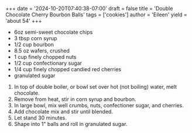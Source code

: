 +++
date = '2024-10-20T07:40:38-07:00'
draft = false
title = 'Double Chocolate Cherry Bourbon Balls'
tags = ['cookies']
author = 'Eileen'
yield = 'about 54'
+++

* 6oz semi-sweet chocolate chips
* 3 tbsp corn syrup
* 1/2 cup bourbon
* 8.5 oz wafers, crushed
* 1 cup finely chopped nuts
* 1/2 cup confectionary sugar
* 1/4 cup finely chopped candied red cherries
* granulated sugar


1. In top of double boiler, or bowl set over hot (not boiling) water, melt chocolate.
2. Remove from heat, stir in corn syrup and bourbon.
3. In large bowl, mix well crumbs, nuts, confectioner sugar, and cherries.
4. Add chocolate mix and stir until blended.
5. Let stand 30 minutes.
6. Shape into 1" balls and roll in granulated sugar.
